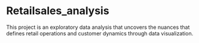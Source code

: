 # Retailsales_analysis
This project is an exploratory data analysis that uncovers the nuances that defines retail operations and customer dynamics through data visualization.
